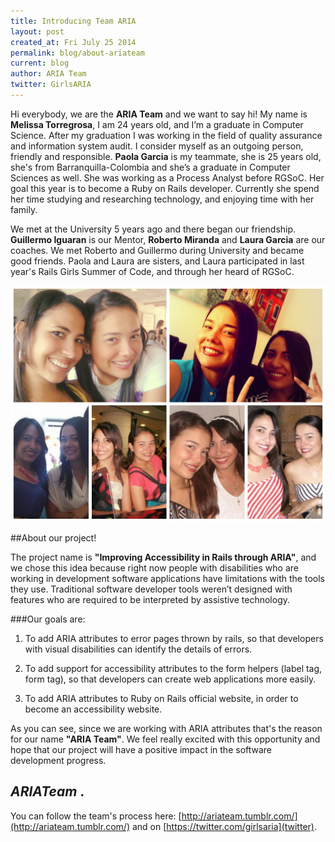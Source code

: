 ```yaml
---
title: Introducing Team ARIA
layout: post
created_at: Fri July 25 2014
permalink: blog/about-ariateam
current: blog
author: ARIA Team
twitter: GirlsARIA
---
```


Hi everybody, we are the **ARIA Team** and we want to say hi! My name is **Melissa Torregrosa**, I am 24 years old, and I’m a graduate in Computer Science. After my graduation I was working in the field of quality assurance and information system audit. I consider myself as an outgoing person, friendly and responsible. **Paola Garcia** is my teammate, she is 25 years old, she's from Barranquilla-Colombia and she’s a graduate in Computer Sciences as well. She was working as a Process Analyst before RGSoC. Her goal this year is to become a Ruby on Rails developer. Currently she spend her time studying and researching technology, and enjoying time with her family.

We met at the University 5 years ago and there began our friendship. **Guillermo Iguaran** is our Mentor, **Roberto Miranda** and **Laura Garcia** are our coaches. We met Roberto and Guillermo during University and became good friends. Paola and Laura are sisters, and Laura participated in last year's Rails Girls Summer of Code, and through her heard of RGSoC.

<img src="https://raw.githubusercontent.com/ARIATeam/web-portfolio/master/img/melipaocollage.jpg" width="600">


##About our project!

The project name is **"Improving Accessibility in Rails through ARIA"**, and we chose this idea because right now people with disabilities who are working in development software applications have  limitations with the tools they use. Traditional software developer tools weren’t designed with features who are required to be interpreted by assistive technology. 

###Our goals are:
1. To add ARIA attributes to error pages thrown by rails, so that developers with visual disabilities can identify the details of errors.

2. To add support for accessibility attributes to the form helpers (label tag, form tag), so that developers can create web applications more easily.

3. To add ARIA attributes to Ruby on Rails official website, in order to become an accessibility website.

As you can see, since we are working with ARIA attributes that's the reason for our name **"ARIA Team"**. We feel really excited with this opportunity and hope that our project will have a positive impact in the software development progress.

_ARIATeam_ .
--

You can follow the team's process here: [http://ariateam.tumblr.com/](http://ariateam.tumblr.com/) and on [https://twitter.com/girlsaria](twitter).
